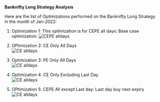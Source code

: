 **Banknifty Long Strategy Analysis**  

Here are the list of Optimizations performed on the Banknifty Long Strategy in the month of Jan-2022:  

1. Optimization 1: This optimization is for CEPE all days: Base case optimization:
   ![CEPE alldays](https://github.com/qodeinvestments/Bankniftylong/blob/main/analysis/CEPEalldays.png)

2. OPtimization 2: CE Only All Days  
    ![CE alldays](https://github.com/qodeinvestments/Bankniftylong/blob/main/analysis/CEalldays.png) 

3. Optimization 3: PE Only All Days  
    ![CE alldays](https://github.com/qodeinvestments/Bankniftylong/blob/main/analysis/CEalldays.png) 
   
4. Optimization 4: CE Only Excluding Last Day  
    ![CE alldays](https://github.com/qodeinvestments/Bankniftylong/blob/main/analysis/CEalldays.png) 
 

5. OPtimization 5: CEPE All except Last day: Last day buy next expiry 
    ![CE alldays](https://github.com/qodeinvestments/Bankniftylong/blob/main/analysis/CEalldays.png) 




   
